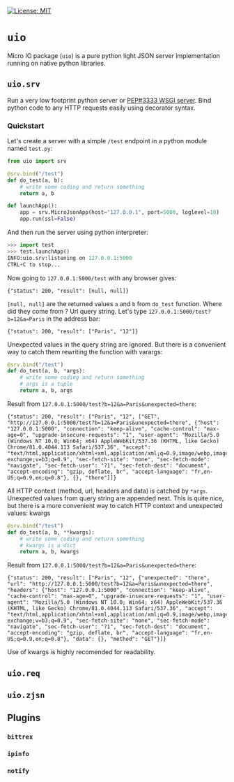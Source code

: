 [![License: MIT](https://img.shields.io/badge/License-MIT-yellow.svg)](https://raw.githubusercontent.com/Moustikitos/micro-io/master/LICENSE)

# `uio`

Micro IO package (`uio`) is a pure python light JSON server implementation running on native python libraries.

## `uio.srv`

Run a very low footprint python server or [PEP#3333 WSGI server](https://www.python.org/dev/peps/pep-3333). Bind python code to any HTTP requests easily using decorator syntax.

### Quickstart

Let's create a server with a simple `/test` endpoint in a python module named `test.py`:

```python
from uio import srv

@srv.bind("/test")
def do_test(a, b):
    # write some coding and return something
    return a, b

def launchApp():
    app = srv.MicroJsonApp(host="127.0.0.1", port=5000, loglevel=10)
    app.run(ssl=False)
```

And then run the server using python interpreter:

```python
>>> import test
>>> test.launchApp()
INFO:uio.srv:listening on 127.0.0.1:5000
CTRL+C to stop...
```

Now going to `127.0.0.1:5000/test` with any browser gives:
```
{"status": 200, "result": [null, null]}
```

`[null, null]` are the returned values `a` and `b` from `do_test` function. Where did they come from ? Url query string. Let's type `127.0.0.1:5000/test?b=12&a=Paris` in the address bar:

```
{"status": 200, "result": ["Paris", "12"]}
```

Unexpected values in the query string are ignored. But there is a convenient way to catch them rewriting the function with varargs:

```python
@srv.bind("/test")
def do_test(a, b, *args):
    # write some coding and return something
    # args is a tuple
    return a, b, args
```

Result from `127.0.0.1:5000/test?b=12&a=Paris&unexpected=there`:

```
{"status": 200, "result": ["Paris", "12", ["GET", "http://127.0.0.1:5000/test?b=12&a=Paris&unexpected=there", {"host": "127.0.0.1:5000", "connection": "keep-alive", "cache-control": "max-age=0", "upgrade-insecure-requests": "1", "user-agent": "Mozilla/5.0 (Windows NT 10.0; Win64; x64) AppleWebKit/537.36 (KHTML, like Gecko) Chrome/81.0.4044.113 Safari/537.36", "accept": "text/html,application/xhtml+xml,application/xml;q=0.9,image/webp,image/apng,*/*;q=0.8,application/signed-exchange;v=b3;q=0.9", "sec-fetch-site": "none", "sec-fetch-mode": "navigate", "sec-fetch-user": "?1", "sec-fetch-dest": "document", "accept-encoding": "gzip, deflate, br", "accept-language": "fr,en-US;q=0.9,en;q=0.8"}, {}, "there"]]}
```

All HTTP context (method, url, headers and data) is catched by `*args`. Unexpected values from query string are appended next. This is quite nice, but there is a more convenient way to catch HTTP context and unexpected values: kwargs

```python
@srv.bind("/test")
def do_test(a, b, **kwargs):
    # write some coding and return something
    # kwargs is a dict
    return a, b, kwargs
```

Result from `127.0.0.1:5000/test?b=12&a=Paris&unexpected=there`:

```
{"status": 200, "result": ["Paris", "12", {"unexpected": "there", "url": "http://127.0.0.1:5000/test?b=12&a=Paris&unexpected=there", "headers": {"host": "127.0.0.1:5000", "connection": "keep-alive", "cache-control": "max-age=0", "upgrade-insecure-requests": "1", "user-agent": "Mozilla/5.0 (Windows NT 10.0; Win64; x64) AppleWebKit/537.36 (KHTML, like Gecko) Chrome/81.0.4044.113 Safari/537.36", "accept": "text/html,application/xhtml+xml,application/xml;q=0.9,image/webp,image/apng,*/*;q=0.8,application/signed-exchange;v=b3;q=0.9", "sec-fetch-site": "none", "sec-fetch-mode": "navigate", "sec-fetch-user": "?1", "sec-fetch-dest": "document", "accept-encoding": "gzip, deflate, br", "accept-language": "fr,en-US;q=0.9,en;q=0.8"}, "data": {}, "method": "GET"}]}
```

Use of kwargs is highly recomended for readability.

## `uio.req`

## `uio.zjsn`

## Plugins

### `bittrex`

### `ipinfo`

### `notify`
